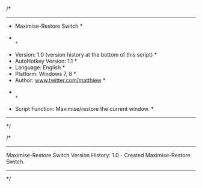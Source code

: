 /*
************************************************************************************************
* Maximise-Restore Switch                                                                      *
*                                                                                              *
* Version:             1.0 (version history at the bottom of this script)                      *
* AutoHotkey Version:  1.1                                                                     *
* Language:            English                                                                 *
* Platform:            Windows 7, 8                                                            *
* Author:              www.twitter.com/matthiew                                                *
*                                                                                              *
* Script Function:     Maximise/restore the current window.                                    *
************************************************************************************************
*/




/*
************************************************************************************************
Maximise-Restore Switch Version History:
1.0 - Created Maximise-Restore Switch.
************************************************************************************************
*/